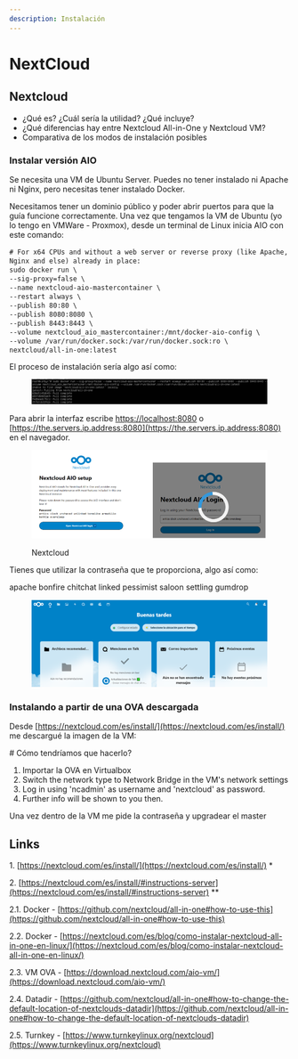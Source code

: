 ```yaml
---
description: Instalación
---
```


# NextCloud

## Nextcloud

* ¿Qué es? ¿Cuál sería la utilidad? ¿Qué incluye?
* ¿Qué diferencias hay entre Nextcloud All-in-One y Nextcloud VM?
* Comparativa de los modos de instalación posibles

### &#x20;Instalar versión AIO

Se necesita una VM de Ubuntu Server. Puedes no tener instalado ni Apache ni Nginx, pero necesitas tener instalado Docker.

Necesitamos tener un dominio público y poder abrir puertos para que la guía funcione correctamente. Una vez que tengamos la VM de Ubuntu (yo lo tengo en VMWare - Proxmox), desde un terminal de Linux inicia AIO con este comando:

```
# For x64 CPUs and without a web server or reverse proxy (like Apache, Nginx and else) already in place:
sudo docker run \
--sig-proxy=false \
--name nextcloud-aio-mastercontainer \
--restart always \
--publish 80:80 \
--publish 8080:8080 \
--publish 8443:8443 \
--volume nextcloud_aio_mastercontainer:/mnt/docker-aio-config \
--volume /var/run/docker.sock:/var/run/docker.sock:ro \
nextcloud/all-in-one:latest
```

El proceso de instalación sería algo así como:

<figure><img src="../.gitbook/assets/image (9) (1) (5).png" alt=""><figcaption></figcaption></figure>

Para abrir la interfaz escribe [https://localhost:8080](https://localhost:8080)  o [https://the.servers.ip.address:8080](https://the.servers.ip.address:8080) en el navegador.&#x20;

<figure><img src="../.gitbook/assets/image (4) (1).png" alt=""><figcaption><p>Nextcloud</p></figcaption></figure>

&#x20;Tienes que utilizar la contraseña que te proporciona, algo así como:

apache bonfire chitchat linked pessimist saloon settling gumdrop

<figure><img src="../.gitbook/assets/image (16).png" alt=""><figcaption></figcaption></figure>



### Instalando a partir de una OVA descargada

Desde [https://nextcloud.com/es/install/](https://nextcloud.com/es/install/) me descargué la imagen de la VM:

\# Cómo tendríamos que hacerlo?

1. Importar la OVA en Virtualbox
2. Switch the network type to Network Bridge in the VM's network settings
3. Log in using 'ncadmin' as username and 'nextcloud' as password.
4. Further info will be shown to you then.

Una vez dentro de la VM me pide la contraseña y upgradear el master&#x20;

## &#x20;Links

1\.      [https://nextcloud.com/es/install/](https://nextcloud.com/es/install/) \*

2\.      [https://nextcloud.com/es/install/#instructions-server](https://nextcloud.com/es/install/#instructions-server) \*\*

2.1.    Docker   - [https://github.com/nextcloud/all-in-one#how-to-use-this](https://github.com/nextcloud/all-in-one#how-to-use-this)

2.2.    Docker   - [https://nextcloud.com/es/blog/como-instalar-nextcloud-all-in-one-en-linux/](https://nextcloud.com/es/blog/como-instalar-nextcloud-all-in-one-en-linux/)

2.3.    VM OVA - [https://download.nextcloud.com/aio-vm/](https://download.nextcloud.com/aio-vm/)

2.4.    Datadir - [https://github.com/nextcloud/all-in-one#how-to-change-the-default-location-of-nextclouds-datadir](https://github.com/nextcloud/all-in-one#how-to-change-the-default-location-of-nextclouds-datadir)

2.5.    Turnkey - [https://www.turnkeylinux.org/nextcloud](https://www.turnkeylinux.org/nextcloud)

&#x20;

##
